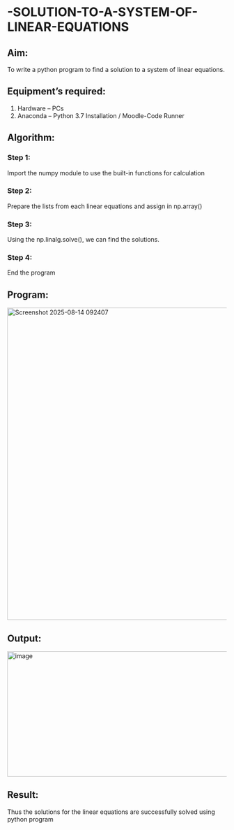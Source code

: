# -SOLUTION-TO-A-SYSTEM-OF-LINEAR-EQUATIONS
## Aim:
To write a python program to find a solution to a system of linear equations.
## Equipment’s required:
1. 	Hardware – PCs
2. 	Anaconda – Python 3.7 Installation / Moodle-Code Runner
## Algorithm:
### Step 1: 
Import the numpy module to use the built-in functions for calculation
### Step 2: 
Prepare the lists from each linear equations and assign in np.array()
### Step 3: 
Using the np.linalg.solve(), we can find the solutions.
### Step 4: 
End the program
## Program:
<img width="1275" height="715" alt="Screenshot 2025-08-14 092407" src="https://github.com/user-attachments/assets/76289cab-6aad-4b30-9e3a-b252301e6510" />

## Output:
<img width="1273" height="287" alt="image" src="https://github.com/user-attachments/assets/2cbfd2d3-a05d-4ad9-b7ab-fc38d3a7ebf4" />


## Result: 
Thus the solutions for the linear equations are successfully solved using python program

